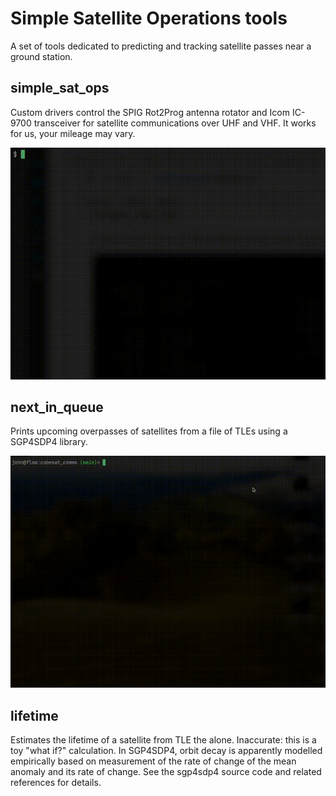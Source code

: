 # Simple Satellite Operations tools

A set of tools dedicated to predicting and tracking satellite passes near a
ground station.

## simple_sat_ops

Custom drivers control the SPIG Rot2Prog antenna rotator and Icom IC-9700
transceiver for satellite communications over UHF and VHF. It works for us,
your mileage may vary.

![A radio demo gif](demo/simple_sat_ops_demo_radio_only_20250217.gif)

## next_in_queue

Prints upcoming overpasses of satellites from a file of TLEs using a SGP4SDP4
library.

![A demo without hardware gif](demo/simple_sat_ops_demo_no_hardware_20250127.gif)

## lifetime 

Estimates the lifetime of a satellite from TLE the alone. Inaccurate: this is
a toy "what if?" calculation. In SGP4SDP4, orbit decay is apparently modelled
empirically based on measurement of the rate of change of the mean anomaly and
its rate of change. See the sgp4sdp4 source code and related references for
details.

